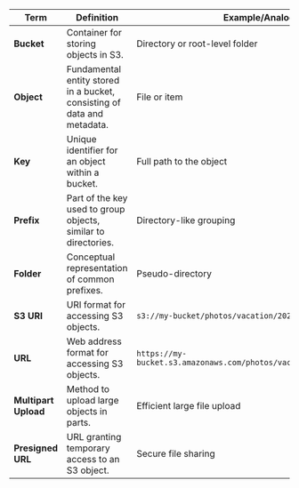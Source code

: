 | Term                 | Definition                                                              | Example/Analogy                                                      |
| -------------------- | ----------------------------------------------------------------------- | -------------------------------------------------------------------- |
| **Bucket**           | Container for storing objects in S3.                                    | Directory or root-level folder                                       |
| **Object**           | Fundamental entity stored in a bucket, consisting of data and metadata. | File or item                                                         |
| **Key**              | Unique identifier for an object within a bucket.                        | Full path to the object                                              |
| **Prefix**           | Part of the key used to group objects, similar to directories.          | Directory-like grouping                                              |
| **Folder**           | Conceptual representation of common prefixes.                           | Pseudo-directory                                                     |
| **S3 URI**           | URI format for accessing S3 objects.                                    | `s3://my-bucket/photos/vacation/2023/photo1.jpg`                     |
| **URL**              | Web address format for accessing S3 objects.                            | `https://my-bucket.s3.amazonaws.com/photos/vacation/2023/photo1.jpg` |
| **Multipart Upload** | Method to upload large objects in parts.                                | Efficient large file upload                                          |
| **Presigned URL**    | URL granting temporary access to an S3 object.                          | Secure file sharing                                                  |
